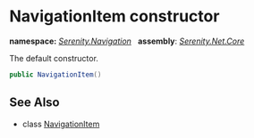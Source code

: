 # NavigationItem constructor
**namespace:** *[Serenity.Navigation](../../README.md#serenity.navigation-namespace)*   **assembly**: *[Serenity.Net.Core](../../README.md)*

The default constructor.

```csharp
public NavigationItem()
```

## See Also

* class [NavigationItem](../NavigationItem.md)